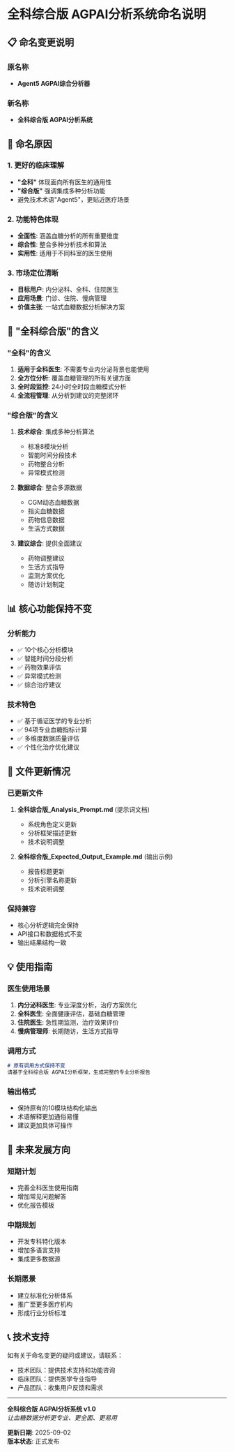 # 全科综合版 AGPAI分析系统命名说明

## 📋 命名变更说明

### 原名称
- **Agent5 AGPAI综合分析器**

### 新名称  
- **全科综合版 AGPAI分析系统**

## 🎯 命名原因

### 1. 更好的临床理解
- **"全科"** 体现面向所有医生的通用性
- **"综合版"** 强调集成多种分析功能
- 避免技术术语"Agent5"，更贴近医疗场景

### 2. 功能特色体现
- **全面性**: 涵盖血糖分析的所有重要维度
- **综合性**: 整合多种分析技术和算法
- **实用性**: 适用于不同科室的医生使用

### 3. 市场定位清晰
- **目标用户**: 内分泌科、全科、住院医生
- **应用场景**: 门诊、住院、慢病管理
- **价值主张**: 一站式血糖数据分析解决方案

## 🏥 "全科综合版"的含义

### **"全科"的含义**
1. **适用于全科医生**: 不需要专业内分泌背景也能使用
2. **全方位分析**: 覆盖血糖管理的所有关键方面
3. **全时段监控**: 24小时全时段血糖模式分析
4. **全流程管理**: 从分析到建议的完整闭环

### **"综合版"的含义**
1. **技术综合**: 集成多种分析算法
   - 标准8模块分析
   - 智能时间分段技术
   - 药物整合分析
   - 异常模式检测

2. **数据综合**: 整合多源数据
   - CGM动态血糖数据
   - 指尖血糖数据
   - 药物信息数据
   - 生活方式数据

3. **建议综合**: 提供全面建议
   - 药物调整建议
   - 生活方式指导
   - 监测方案优化
   - 随访计划制定

## 📊 核心功能保持不变

### 分析能力
- ✅ 10个核心分析模块
- ✅ 智能时间分段分析  
- ✅ 药物效果评估
- ✅ 异常模式检测
- ✅ 综合治疗建议

### 技术特色
- ✅ 基于循证医学的专业分析
- ✅ 94项专业血糖指标计算
- ✅ 多维度数据质量评估
- ✅ 个性化治疗优化建议

## 🔄 文件更新情况

### 已更新文件
1. **全科综合版_Analysis_Prompt.md** (提示词文档)
   - 系统角色定义更新
   - 分析框架描述更新
   - 技术说明调整

2. **全科综合版_Expected_Output_Example.md** (输出示例)
   - 报告标题更新
   - 分析引擎名称更新
   - 技术说明调整

### 保持兼容
- 核心分析逻辑完全保持
- API接口和数据格式不变
- 输出结果结构一致

## 💡 使用指南

### 医生使用场景
1. **内分泌科医生**: 专业深度分析，治疗方案优化
2. **全科医生**: 全面健康评估，基础血糖管理
3. **住院医生**: 急性期监测，治疗效果评价
4. **慢病管理师**: 长期随访，生活方式指导

### 调用方式
```markdown
# 原有调用方式保持不变
请基于全科综合版 AGPAI分析框架，生成完整的专业分析报告
```

### 输出格式
- 保持原有的10模块结构化输出
- 术语解释更加通俗易懂
- 建议更加具体可操作

## 🚀 未来发展方向

### 短期计划
- 完善全科医生使用指南
- 增加常见问题解答
- 优化报告模板

### 中期规划
- 开发专科特化版本
- 增加多语言支持
- 集成更多数据源

### 长期愿景
- 建立标准化分析体系
- 推广至更多医疗机构
- 形成行业分析标准

## 📞 技术支持

如有关于命名变更的疑问或建议，请联系：
- 技术团队：提供技术支持和功能咨询
- 临床团队：提供医学专业指导
- 产品团队：收集用户反馈和需求

---

**全科综合版 AGPAI分析系统 v1.0**  
*让血糖数据分析更专业、更全面、更易用*

**更新日期**: 2025-09-02  
**版本状态**: 正式发布